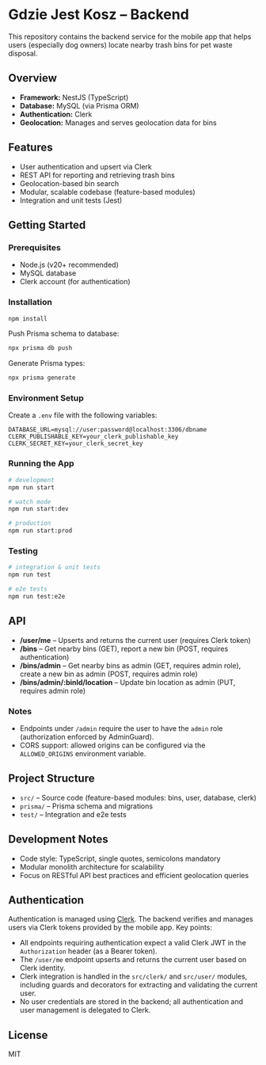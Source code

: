 # Gdzie Jest Kosz – Backend

This repository contains the backend service for the mobile app that helps users (especially dog owners) locate nearby trash bins for pet waste disposal.

## Overview

- **Framework:** NestJS (TypeScript)
- **Database:** MySQL (via Prisma ORM)
- **Authentication:** Clerk
- **Geolocation:** Manages and serves geolocation data for bins

## Features

- User authentication and upsert via Clerk
- REST API for reporting and retrieving trash bins
- Geolocation-based bin search
- Modular, scalable codebase (feature-based modules)
- Integration and unit tests (Jest)

## Getting Started

### Prerequisites

- Node.js (v20+ recommended)
- MySQL database
- Clerk account (for authentication)

### Installation

```bash
npm install
```

Push Prisma schema to database:

```bash
npx prisma db push
```

Generate Prisma types:

```bash
npx prisma generate
```

### Environment Setup

Create a `.env` file with the following variables:

```
DATABASE_URL=mysql://user:password@localhost:3306/dbname
CLERK_PUBLISHABLE_KEY=your_clerk_publishable_key
CLERK_SECRET_KEY=your_clerk_secret_key
```

### Running the App

```bash
# development
npm run start

# watch mode
npm run start:dev

# production
npm run start:prod
```

### Testing

```bash
# integration & unit tests
npm run test

# e2e tests
npm run test:e2e
```

## API

- **/user/me** – Upserts and returns the current user (requires Clerk token)
- **/bins** – Get nearby bins (GET), report a new bin (POST, requires authentication)
- **/bins/admin** – Get nearby bins as admin (GET, requires admin role), create a new bin as admin (POST, requires admin role)
- **/bins/admin/:binId/location** – Update bin location as admin (PUT, requires admin role)

### Notes

- Endpoints under `/admin` require the user to have the `admin` role (authorization enforced by AdminGuard).
- CORS support: allowed origins can be configured via the `ALLOWED_ORIGINS` environment variable.

## Project Structure

- `src/` – Source code (feature-based modules: bins, user, database, clerk)
- `prisma/` – Prisma schema and migrations
- `test/` – Integration and e2e tests

## Development Notes

- Code style: TypeScript, single quotes, semicolons mandatory
- Modular monolith architecture for scalability
- Focus on RESTful API best practices and efficient geolocation queries

## Authentication

Authentication is managed using [Clerk](https://clerk.com/). The backend verifies and manages users via Clerk tokens provided by the mobile app. Key points:

- All endpoints requiring authentication expect a valid Clerk JWT in the `Authorization` header (as a Bearer token).
- The `/user/me` endpoint upserts and returns the current user based on Clerk identity.
- Clerk integration is handled in the `src/clerk/` and `src/user/` modules, including guards and decorators for extracting and validating the current user.
- No user credentials are stored in the backend; all authentication and user management is delegated to Clerk.

## License

MIT
